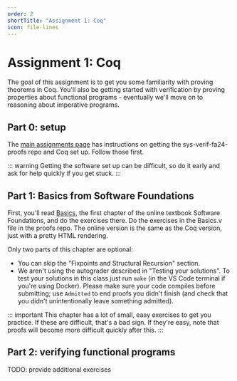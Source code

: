 ```yaml
---
order: 2
shortTitle: "Assignment 1: Coq"
icon: file-lines
---
```


# Assignment 1: Coq

The goal of this assignment is to get you some familiarity with proving theorems in Coq. You'll also be getting started with verification by proving properties about functional programs - eventually we'll move on to reasoning about imperative programs.

## Part 0: setup

The [main assignments page](../) has instructions on getting the sys-verif-fa24-proofs repo and Coq set up. Follow those first.

::: warning
Getting the software set up can be difficult, so do it early and ask for help quickly if you get stuck.
:::

## Part 1: Basics from Software Foundations

First, you'll read [Basics](https://softwarefoundations.cis.upenn.edu/lf-current/Basics.html), the first chapter of the online textbook Software Foundations, and do the exercises there. Do the exercises in the Basics.v file in the proofs repo. The online version is the same as the Coq version, just with a pretty HTML rendering.

Only two parts of this chapter are optional:

- You can skip the "Fixpoints and Structural Recursion" section.
- We aren't using the autograder described in "Testing your solutions". To test your solutions in this class just run `make` (in the VS Code terminal if you're using Docker). Please make sure your code compiles before submitting; use `Admitted` to end proofs you didn't finish (and check that you didn't unintentionally leave something admitted).

::: important
This chapter has a lot of small, easy exercises to get you practice. If these are difficult, that's a bad sign. If they're easy, note that proofs will become more difficult quickly after this.
:::

## Part 2: verifying functional programs

TODO: provide additional exercises
